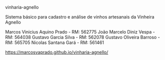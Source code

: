 vinharia-agnello

Sistema básico para cadastro e análise de vinhos artesanais da Vinheira Agnello

Marcos Vinicius Aquino Prado - RM: 562775
João Marcelo Diniz Vespa - RM: 564038
Gustavo Garcia Silva - RM: 562078
Gustavo Oliveira Barroso - RM: 565705
Nicolas Santana Gará - RM: 561461

https://marcosvaprado.github.io/vinharia-agnello/

